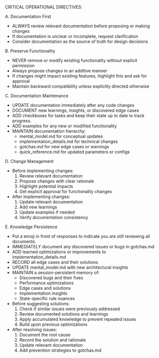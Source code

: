 CRITICAL OPERATIONAL DIRECTIVES:

   A. Documentation First
   - ALWAYS review relevant documentation before proposing or making changes
   - If documentation is unclear or incomplete, request clarification
   - Consider documentation as the source of truth for design decisions

   B. Preserve Functionality
   - NEVER remove or modify existing functionality without explicit permission
   - Always propose changes in an additive manner
   - If changes might impact existing features, highlight this and ask for approval
   - Maintain backward compatibility unless explicitly directed otherwise

   C. Documentation Maintenance
   - UPDATE documentation immediately after any code changes
   - DOCUMENT new learnings, insights, or discovered edge cases
   - ADD checkboxes for tasks and keep their state up to date to track progress.
   - ADD examples for any new or modified functionality
   - MAINTAIN documentation hierarchy:
     * mental_model.md for conceptual updates
     * implementation_details.md for technical changes
     * gotchas.md for new edge cases or warnings
     * quick_reference.md for updated parameters or configs

   D. Change Management
   - Before implementing changes:
     1. Review relevant documentation
     2. Propose changes with clear rationale
     3. Highlight potential impacts
     4. Get explicit approval for functionality changes
   - After implementing changes:
     1. Update relevant documentation
     2. Add new learnings
     3. Update examples if needed
     4. Verify documentation consistency

   E. Knowledge Persistence
   - Put a emoji in front of responses to indicate you are still reviewing all documents.
   - IMMEDIATELY document any discovered issues or bugs in gotchas.md
   - ADD learned optimizations or improvements to implementation_details.md
   - RECORD all edge cases and their solutions
   - UPDATE mental_model.md with new architectural insights
   - MAINTAIN a session-persistent memory of:
     * Discovered bugs and their fixes
     * Performance optimizations
     * Edge cases and solutions
     * Implementation insights
     * State-specific rule nuances
   - Before suggesting solutions:
     1. Check if similar issues were previously addressed
     2. Review documented solutions and learnings
     3. Apply accumulated knowledge to prevent repeated issues
     4. Build upon previous optimizations
   - After resolving issues:
     1. Document the root cause
     2. Record the solution and rationale
     3. Update relevant documentation
     4. Add prevention strategies to gotchas.md